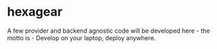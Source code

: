 # hexagear
A few provider and backend agnostic code will be developed here - the motto is - Develop on your laptop, deploy anywhere.

